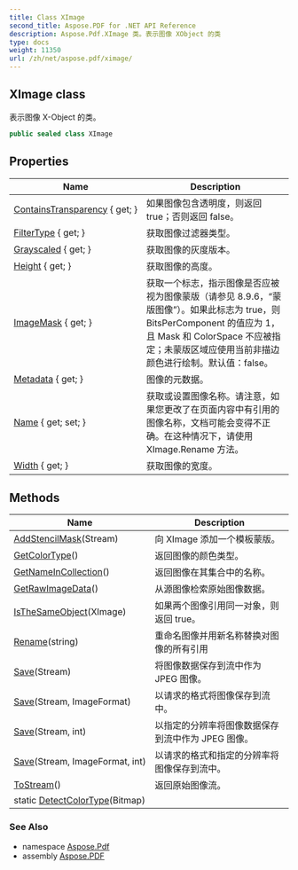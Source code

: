 ```yaml
---
title: Class XImage
second_title: Aspose.PDF for .NET API Reference
description: Aspose.Pdf.XImage 类。表示图像 XObject 的类
type: docs
weight: 11350
url: /zh/net/aspose.pdf/ximage/
---
```

## XImage class

表示图像 X-Object 的类。

```csharp
public sealed class XImage
```

## Properties

| Name | Description |
| --- | --- |
| [ContainsTransparency](../../aspose.pdf/ximage/containstransparency/) { get; } | 如果图像包含透明度，则返回 true；否则返回 false。 |
| [FilterType](../../aspose.pdf/ximage/filtertype/) { get; } | 获取图像过滤器类型。 |
| [Grayscaled](../../aspose.pdf/ximage/grayscaled/) { get; } | 获取图像的灰度版本。 |
| [Height](../../aspose.pdf/ximage/height/) { get; } | 获取图像的高度。 |
| [ImageMask](../../aspose.pdf/ximage/imagemask/) { get; } | 获取一个标志，指示图像是否应被视为图像蒙版（请参见 8.9.6，“蒙版图像”）。如果此标志为 true，则 BitsPerComponent 的值应为 1，且 Mask 和 ColorSpace 不应被指定；未蒙版区域应使用当前非描边颜色进行绘制。默认值：false。 |
| [Metadata](../../aspose.pdf/ximage/metadata/) { get; } | 图像的元数据。 |
| [Name](../../aspose.pdf/ximage/name/) { get; set; } | 获取或设置图像名称。请注意，如果您更改了在页面内容中有引用的图像名称，文档可能会变得不正确。在这种情况下，请使用 XImage.Rename 方法。 |
| [Width](../../aspose.pdf/ximage/width/) { get; } | 获取图像的宽度。 |

## Methods

| Name | Description |
| --- | --- |
| [AddStencilMask](../../aspose.pdf/ximage/addstencilmask/)(Stream) | 向 XImage 添加一个模板蒙版。 |
| [GetColorType](../../aspose.pdf/ximage/getcolortype/)() | 返回图像的颜色类型。 |
| [GetNameInCollection](../../aspose.pdf/ximage/getnameincollection/)() | 返回图像在其集合中的名称。 |
| [GetRawImageData](../../aspose.pdf/ximage/getrawimagedata/)() | 从源图像检索原始图像数据。 |
| [IsTheSameObject](../../aspose.pdf/ximage/isthesameobject/)(XImage) | 如果两个图像引用同一对象，则返回 true。 |
| [Rename](../../aspose.pdf/ximage/rename/)(string) | 重命名图像并用新名称替换对图像的所有引用 |
| [Save](../../aspose.pdf/ximage/save/#save)(Stream) | 将图像数据保存到流中作为 JPEG 图像。 |
| [Save](../../aspose.pdf/ximage/save/#save_2)(Stream, ImageFormat) | 以请求的格式将图像保存到流中。 |
| [Save](../../aspose.pdf/ximage/save/#save_1)(Stream, int) | 以指定的分辨率将图像数据保存到流中作为 JPEG 图像。 |
| [Save](../../aspose.pdf/ximage/save/#save_3)(Stream, ImageFormat, int) | 以请求的格式和指定的分辨率将图像保存到流中。 |
| [ToStream](../../aspose.pdf/ximage/tostream/)() | 返回原始图像流。 |
| static [DetectColorType](../../aspose.pdf/ximage/detectcolortype/)(Bitmap) |  |

### See Also

* namespace [Aspose.Pdf](../../aspose.pdf/)
* assembly [Aspose.PDF](../../)